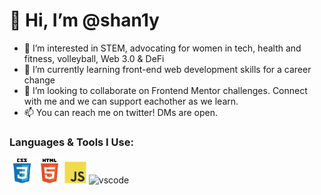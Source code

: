 <h1>👋 Hi, I’m @shan1y</h1>

- 👀 I’m interested in STEM, advocating for women in tech, health and fitness, volleyball, Web 3.0 & DeFi
- 🌱 I’m currently learning front-end web development skills for a career change
- 💞️ I’m looking to collaborate on Frontend Mentor challenges. Connect with me and we can support eachother as we learn. 
- 📫 You can reach me on twitter! DMs are open. 

<h3>Languages & Tools I Use:</h3>
<p><img src="https://raw.githubusercontent.com/devicons/devicon/master/icons/css3/css3-original-wordmark.svg" alt="css3" width="40" height="40"/>
<img src="https://raw.githubusercontent.com/devicons/devicon/master/icons/html5/html5-original-wordmark.svg" alt="html5" width="40" height="40"/>
<img src="https://raw.githubusercontent.com/devicons/devicon/master/icons/javascript/javascript-original.svg" alt="javascript" width="35" height="35"/>
<img src="https://cdn.jsdelivr.net/gh/devicons/devicon/icons/vscode/vscode-original.svg" alt="vscode" width="35" height="35"/>

